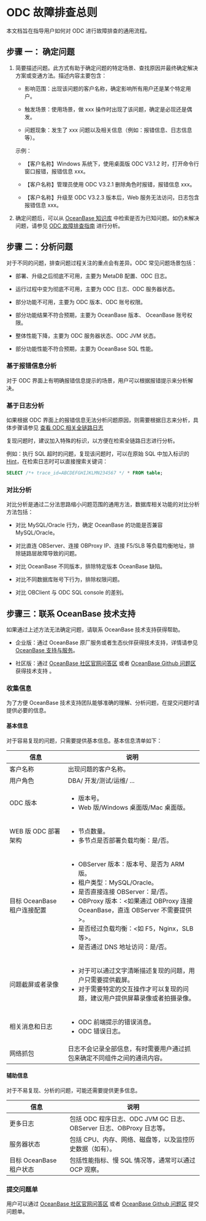 # ODC 故障排查总则 

本文档旨在指导用户如何对 ODC 进行故障排查的通用流程。

## 步骤 一： 确定问题

1. 简要描述问题。此方式有助于确定问题的特定场景、查找原因并最终确定解决方案或变通方法。描述内容主要包含：

   * 影响范围：出现该问题的客户名称，确定影响所有用户还是某个特定用户。

   * 触发场景：使用场景，做 xxx 操作时出现了该问题，确定是必现还是偶发。

   * 问题现象：发生了 xxx 问题以及相关信息（例如：报错信息、日志信息等）。

   示例：
   * 【客户名称】Windows 系统下，使用桌面版 ODC V3.1.2 时，打开命令行窗口报错，报错信息 xxx。

   * 【客户名称】管理员使用 ODC V3.2.1 删除角色时报错，报错信息 xxx。

   * 【客户名称】升级至 ODC V3.2.3 版本后，Web 服务无法访问，日志包含报错信息 xxx。

2. 确定问题后，可以从 [OceanBase 知识库](https://www.oceanbase.com/knowledge-base) 中检索是否为已知问题。如仍未解决问题，请参见 [ODC 故障排查指南](300.common-troubleshooting/100.deployment-upgrade/100.web-odc-cannot-be-accessed-after-startup.md) 进行分析。

## 步骤 二：分析问题

对于不同的问题，排查问题过程关注的重点会有差异。ODC 常见问题场景包括：

* 部署、升级之后彻底不可用，主要为 MetaDB 配置、ODC 日志。

* 运行过程中变为彻底不可用，主要为 ODC 日志、ODC 服务器状态。

* 部分功能不可用，主要为 ODC 版本、ODC 账号权限。

* 部分功能结果不符合预期，主要为 OceanBase 版本、 OceanBase 账号权限。

* 整体性能下降，主要为 ODC 服务器状态、ODC JVM 状态。

* 部分功能性能不符合预期，主要为 OceanBase SQL 性能。


### 基于报错信息分析

对于 ODC 界面上有明确报错信息提示的场景，用户可以根据报错提示来分析解决。

### 基于日志分析

如果根据 ODC 界面上的报错信息无法分析问题原因，则需要根据日志来分析，具体步骤请参见 [查看 ODC 相关全链路日志](200.collect-message/400.view-odc-related-full-link-logs.md)

复现问题时，建议加入特殊的标识，以方便在检索全链路日志进行分析。

例如：执行 SQL 超时的问题，复现该问题时，可以在原始 SQL 中加入标识的 [Hint](https://www.oceanbase.com/docs/enterprise-oceanbase-database-cn-10000000000368642)，在检索日志时可以直接搜索关键词：

```sql
SELECT /*+ trace_id=ABCDEFGHIJKLMN234567 */ * FROM table;
```

### 对比分析

对比分析是通过二分法思路缩小问题范围的通用方法，数据库相关功能的对比分析方法包括：

* 对比 MySQL/Oracle 行为，确定 OceanBase 的功能是否兼容 MySQL/Oracle。

* 对比直连 OBServer、连接 OBProxy IP、连接 F5/SLB 等负载均衡地址，排除链路层故障导致的问题。

* 对比 OceanBase 不同版本，排除特定版本 OceanBase 缺陷。

* 对比不同数据库账号下行为，排除权限问题。

* 对比 OBClient 与 ODC SQL console 的差别。

## 步骤三：联系 OceanBase 技术支持

如果通过上述方法无法确定问题，请联系 OceanBase 技术支持获得帮助。

* 企业版：通过 OceanBase 原厂服务或者生态伙伴获得技术支持，详情请参见 [OceanBase 支持与服务](https://www.oceanbase.com/service/service)。

* 社区版：通过 [OceanBase 社区官网问答区](https://ask.oceanbase.com/) 或者 [OceanBase Github 问题区](https://github.com/oceanbase/oceanbase/issues) 获得技术支持 。

### 收集信息

为了方便 OceanBase 技术支持团队能够准确的理解、分析问题，在提交问题时请提供必要的信息。

#### 基本信息

对于容易复现的问题，只需要提供基本信息。基本信息清单如下：


| **信息**              | **说明** |
|---------------------|-------------------------------------------------------------------------------------------------------------------------------------------------------------------------------------------------------------------------------------------------------------------------------------------------------------------------------------------------------------------------------------------------------|
| 客户名称                | 出现问题的客户名称。 |
| 用户角色                | DBA/ 开发/测试/运维/ ...   |
| ODC 版本              | <ul><li> 版本号。  </li><li> Web 版/Windows 桌面版/Mac 桌面版。</li></ul>     |
| WEB 版 ODC 部署架构      | <ul><li> 节点数量。  </li><li> 多节点是否部署负载均衡：是/否。</li></ul>    |
| 目标 OceanBase 租户连接配置 | <ul><li> OBServer 版本：版本号、是否为 ARM 版。 </li><li> 租户类型：MySQL/Oracle。 </li><li> 是否直接连接 OBServer：是/否。 </li><li> OBProxy 版本：\<如果通过 OBProxy 连接 OceanBase，直连 OBServer 不需要提供\>。 </li><li> 是否经过负载均衡：\<如 F5，Nginx，SLB 等\>。  </li><li> 是否通过 DNS 地址访问：是/否。 </li></ul> |
| 问题截屏或者录像            | <ul><li> 对于可以通过文字清晰描述复现的问题，用户只需要提供截屏。 </li><li> 对于需要特定的交互操作才可以复现的问题，建议用户提供屏幕录像或者拍摄录像。 </li></ul>  |
| 相关消息和日志             | <ul><li> ODC 前端提示的错误消息。  </li><li> ODC 错误日志。 </li></ul>    |
| 网络抓包                | 日志不会记录全部信息，有时需要用户通过抓包来确定不同组件之间的通讯内容。      |

#### 辅助信息

对于不易复现、分析的问题，可能还需要提供更多信息。


| **信息**            | **说明**                                             |
|-------------------|----------------------------------------------------|
| 更多日志              | 包括 ODC 程序日志、ODC JVM GC 日志、OBServer 日志、OBProxy 日志等。 |
| 服务器状态             | 包括 CPU、内存、网络、磁盘等，以及监控历史数据（如有）。                     |
| 目标 OceanBase 租户状态 | 包括性能指标、慢 SQL 情况等，通常可以通过 OCP 观察。                    |


### **提交问题单**

用户可以通过 [OceanBase 社区官网问答区](https://ask.oceanbase.com/) 或者 [OceanBase Github 问题区](https://github.com/oceanbase/oceanbase/issues) 提交问题单。
